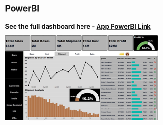 # PowerBI


## See the full dashboard here - [App PowerBI Link](https://app.powerbi.com/groups/me/reports/41a3385d-d414-409f-9ced-95d611d38320/397cdb42582d53e6308b?experience=power-bi)
![Portfolio Dashboard](PowerBI_Dashboard.jpg)

